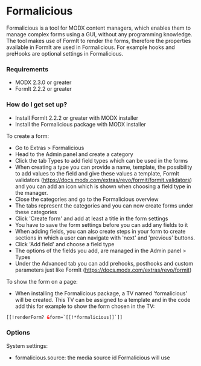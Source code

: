# Formalicious #

Formalicious is a tool for MODX content managers, which enables them to manage complex forms using a GUI, without any programming knowledge. The tool makes use of FormIt to render the forms, therefore the properties available in FormIt are used in Formalicious. For example hooks and preHooks are optional settings in Formalicious.

### Requirements ###
* MODX 2.3.0 or greater
* FormIt 2.2.2 or greater

### How do I get set up? ###

* Install FormIt 2.2.2 or greater with MODX installer
* Install the Formalicious package with MODX installer

To create a form:

* Go to Extras > Formalicious
* Head to the Admin panel and create a category
* Click the tab Types to add field types which can be used in the forms
* When creating a type you can provide a name, template, the possibility to add values to the field and give these values a template, FormIt validators (https://docs.modx.com/extras/revo/formit/formit.validators) and you can add an icon which is shown when choosing a field type in the manager.
* Close the categories and go to the Formalicious overview
* The tabs represent the categories and you can now create forms under these categories
* Click 'Create form' and add at least a title in the form settings
* You have to save the form settings before you can add any fields to it
* When adding fields, you can also create steps in your form to create sections in which a user can navigate with 'next' and 'previous' buttons. 
* Click 'Add field' and choose a field type
* The options of the fields you add, are managed in the Admin panel > Types
* Under the Advanced tab you can add prehooks, posthooks and custom parameters just like FormIt (https://docs.modx.com/extras/revo/formit)
 
To show the form on a page:

* When installing the Formalicious package, a TV named 'formalicious' will be created. This TV can be assigned to a template and in the code add this for example to show the form chosen in the TV: 
```html
[[!renderForm? &form=`[[!*formalicious]]`]]
```

### Options ###
System settings: 

* formalicious.source: the media source id Formalicious will use 
